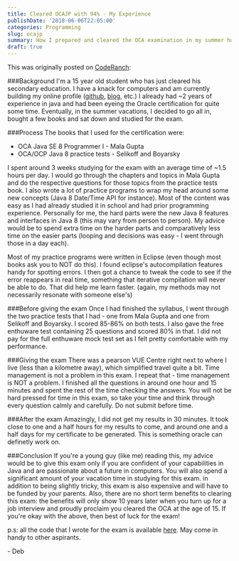 ```yaml
---
title: Cleared OCAJP with 94% - My Experience
publishDate: '2018-06-06T22:05:00'
categories: Programming
slug: ocajp
summary: How I prepared and cleared the OCA examination in my summer holidays
draft: true
---
```


This was originally posted on [CodeRanch](https://coderanch.com/t/695020/certification/Cleared-OCAJP-Experience):

###Background 
I'm a 15 year old student who has just cleared his secondary education. I have a knack for computers and am currently building my online profile ([github](https://github.com/Aniruddha-Deb), [blog](aniruddha-deb.github.io), etc.) I already had ~2 years of experience in java and had been eyeing the Oracle certification for quite some time. Eventually, in the summer vacations, I decided to go all in, bought a few books and sat down and studied for the exam. 

###Process 
The books that I used for the certification were:

- OCA Java SE 8 Programmer I - Mala Gupta
- OCA/OCP Java 8 practice tests - Selikoff and Boyarsky

I spent around 3 weeks studying for the exam with an average time of ~1.5 hours per day. I would go through the chapters and topics in Mala Gupta and do the respective questions for those topics from the practice tests book. I also wrote a lot of practice programs to wrap my head around some new concepts (Java 8 Date/Time API for instance). Most of the content was easy as I had already studied it in school and had prior programming experience. Personally for me, the hard parts were the new Java 8 features and interfaces in Java 8 (this may vary from person to person). My advice would be to spend extra time on the harder parts and comparatively less time on the easier parts (looping and decisions was easy - I went through those in a day each). 

Most of my practice programs were written in Eclipse (even though most books ask you to NOT do this). I found eclipse's autocompilation features handy for spotting errors. I then got a chance to tweak the code to see if the error reappears in real time, something that iterative compilation will never be able to do. That did help me learn faster. (again, my methods may not necessarily resonate with someone else's) 

###Before giving the exam 
Once I had finished the syllabus, I went through the two practice tests that I had - one from Mala Gupta and one from Selikoff and Boyarsky. I scored 85-86% on both tests. I also gave the free enthuware test containing 25 questions and scored 80% in that. I did not pay for the full enthuware mock test set as I felt pretty comfortable with my performance. 

###Giving the exam 
There was a pearson VUE Centre right next to where I live (less than a kilometre away), which simplified travel quite a bit. Time management is not a problem in this exam. I repeat that - time management is NOT a problem. I finished all the questions in around one hour and 15 minutes and spent the rest of the time checking the answers. You will not be hard pressed for time in this exam, so take your time and think through every question calmly and carefully. Do not submit before time. 

###After the exam 
Amazingly, I did not get my results in 30 minutes. It took close to one and a half hours for my results to come, and around one and a half days for my certificate to be generated. This is something oracle can definetly work on. 

###Conclusion 
If you're a young guy (like me) reading this, my advice would be to give this exam only if you are confident of your capabilities in Java and are passionate about a future in computers. You will also spend a significant amount of your vacation time in studying for this exam. in addition to being slightly tricky, this exam is also expensive and will have to be funded by your parents. Also, there are no short term benefits to clearing this exam: the benefits will only show 10 years later when you turn up for a job interview and proudly proclaim you cleared the OCA at the age of 15. If you're okay with the above, then best of luck for the exam! 

p.s: all the code that I wrote for the exam is available [here](https://github.com/Aniruddha-Deb/OCAPrep). May come in handy to other aspirants. 

\- Deb
